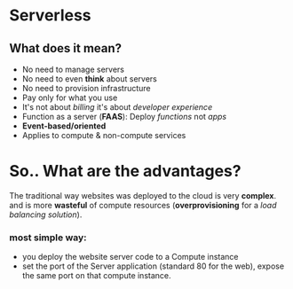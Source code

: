 # Serverless
## What does it mean?
- No need to manage servers
- No need to even **think** about servers
- No need to provision infrastructure
- Pay only for what you use
- It's not about *billing* it's about *developer experience* 
- Function as a server (**FAAS**): Deploy *functions* not *apps*
- **Event-based/oriented**
- Applies to compute & non-compute services

# So.. What are the advantages?
The traditional way websites was deployed to the cloud is very **complex**.
and is more **wasteful** of compute resources (**overprovisioning** for a *load balancing solution*).
### most simple way:
- you deploy the website server code to a Compute instance 
- set the port of the Server application (standard 80 for the web), expose the same port on that compute instance.

